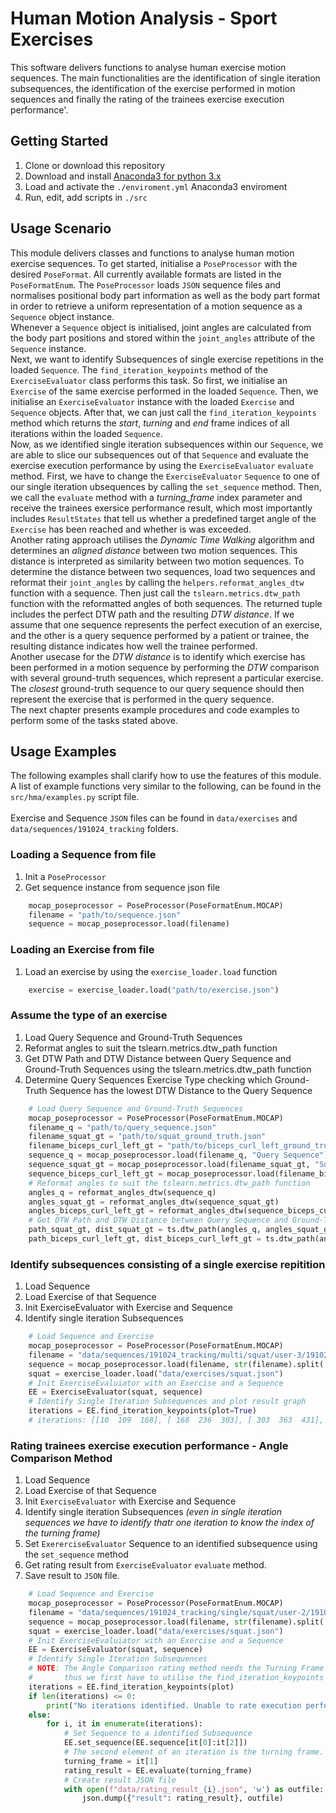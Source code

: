 # Human Motion Analysis - Sport Exercises

This software delivers functions to analyse human exercise motion sequences. The main functionalities are the identification of single iteration subsequences, the identification of the exercise performed in motion sequences and finally the rating of the trainees exercise execution performance'.

## Getting Started

1. Clone or download this repository
2. Download and install [Anaconda3 for python 3.x](https://www.anaconda.com/distribution/)
3. Load and activate the `./enviroment.yml` Anaconda3 enviroment
4. Run, edit, add scripts in `./src`

## Usage Scenario

This module delivers classes and functions to analyse human motion exercise sequences.
To get started, initialise a `PoseProcessor` with the desired `PoseFormat`. All currently available formats are listed in the `PoseFormatEnum`.
The `PoseProcessor` loads `JSON` sequence files and normalises positional body part information as well as the body part format in order to retrieve a uniform representation of a motion sequence as a `Sequence` object instance.<br/>
Whenever a `Sequence` object is initialised, joint angles are calculated from the body part positions and stored within the `joint_angles` attribute of the `Sequence` instance.<br/>
Next, we want to identify Subsequences of single exercise repetitions in the loaded `Sequence`. The `find_iteration_keypoints` method of the `ExerciseEvaluator` class performs this task. So first, we initialise an `Exercise` of the same exercise performed in the loaded `Sequence`. Then, we initialise an `ExerciseEvaluator` instance with the loaded `Exercise` and `Sequence` objects. After that, we can just call the `find_iteration_keypoints` method which returns the _start_, _turning_ and _end_ frame indices of all iterations within the loaded `Sequence`.<br/>
Now, as we identified single iteration subsequences within our `Sequence`, we are able to slice our subsequences out of that `Sequence` and evaluate the exercise execution performance by using the `ExerciseEvaluator` `evaluate` method. First, we have to change the `ExerciseEvaluator` `Sequence` to one of our single iteration ubsequences by calling the `set_sequence` method. Then, we call the `evaluate` method with a _turning_frame_ index parameter and receive the trainees exersice performance result, which most importantly includes `ResultStates` that tell us whether a predefined target angle of the `Exercise` has been reached and whether is was exceeded.<br/>
Another rating approach utilises the _Dynamic Time Walking_ algorithm and determines an _aligned distance_ between two motion sequences. This distance is interpreted as similarity between two motion sequences. To determine the distance between two sequences, load two sequences and reformat their `joint_angles` by calling the `helpers.reformat_angles_dtw` function with a sequence. Then just call the `tslearn.metrics.dtw_path` function with the reformatted angles of both sequences. The returned tuple includes the perfect DTW path and the resulting _DTW distance_. If we assume that one sequence represents the perfect execution of an exercise, and the other is a query sequence performed by a patient or trainee, the resulting distance indicates how well the trainee performed.<br/>
Another usecase for the _DTW distance_ is to identify which exercise has been performed in a motion sequence by performing the _DTW_ comparison with several ground-truth sequences, which represent a particular exercise. The _closest_ ground-truth sequence to our query sequence should then represent the exercise that is performed in the query sequence.<br/>
The next chapter presents example procedures and code examples to perform some of the tasks stated above.

## Usage Examples

The following examples shall clarify how to use the features of this module.
A list of example functions very similar to the following, can be found in the `src/hma/examples.py` script file.
<br/>
<br/>
Exercise and Sequence `JSON` files can be found in `data/exercises` and `data/sequences/191024_tracking` folders.

### Loading a Sequence from file

1. Init a `PoseProcessor`
2. Get sequence instance from sequence json file

```python
    mocap_poseprocessor = PoseProcessor(PoseFormatEnum.MOCAP)
    filename = "path/to/sequence.json"
    sequence = mocap_poseprocessor.load(filename)
```

### Loading an Exercise from file

1. Load an exercise by using the `exercise_loader.load` function

```python
    exercise = exercise_loader.load("path/to/exercise.json")
```

### Assume the type of an exercise

1. Load Query Sequence and Ground-Truth Sequences
2. Reformat angles to suit the tslearn.metrics.dtw_path function
3. Get DTW Path and DTW Distance between Query Sequence and Ground-Truth Sequences using the tslearn.metrics.dtw_path function
4. Determine Query Sequences Exercise Type checking which Ground-Truth Sequence has the lowest DTW Distance to the Query Sequence

```python
    # Load Query Sequence and Ground-Truth Sequences
    mocap_poseprocessor = PoseProcessor(PoseFormatEnum.MOCAP)
    filename_q = "path/to/query_sequence.json"
    filename_squat_gt = "path/to/squat_ground_truth.json"
    filename_biceps_curl_left_gt = "path/to/biceps_curl_left_ground_truth.json"
    sequence_q = mocap_poseprocessor.load(filename_q, "Query Sequence")
    sequence_squat_gt = mocap_poseprocessor.load(filename_squat_gt, "Squat Ground-Truth")
    sequence_biceps_curl_left_gt = mocap_poseprocessor.load(filename_biceps_curl_left_gt, "Biceps Curl Left Ground-Truth")
    # Reformat angles to suit the tslearn.metrics.dtw_path function
    angles_q = reformat_angles_dtw(sequence_q)
    angles_squat_gt = reformat_angles_dtw(sequence_squat_gt)
    angles_biceps_curl_left_gt = reformat_angles_dtw(sequence_biceps_curl_left_gt)
    # Get DTW Path and DTW Distance between Query Sequence and Ground-Truth Sequences
    path_squat_gt, dist_squat_gt = ts.dtw_path(angles_q, angles_squat_gt)
    path_biceps_curl_left_gt, dist_biceps_curl_left_gt = ts.dtw_path(angles_q, angles_biceps_curl_left_gt)
```

### Identify subsequences consisting of a single exercise repitition

1. Load Sequence
2. Load Exercise of that Sequence
3. Init ExerciseEvaluator with Exercise and Sequence
4. Identify single iteration Subsequences

```python
    # Load Sequence and Exercise
    mocap_poseprocessor = PoseProcessor(PoseFormatEnum.MOCAP)
    filename = "data/sequences/191024_tracking/multi/squat/user-3/191024__multi__squat__user-3__0.json"
    sequence = mocap_poseprocessor.load(filename, str(filename).split('\\')[-1])
    squat = exercise_loader.load("data/exercises/squat.json")
    # Init ExerciseEvaluiator with an Exercise and a Sequence
    EE = ExerciseEvaluator(squat, sequence)
    # Identify Single Iteration Subsequences and plot result graph
    iterations = EE.find_iteration_keypoints(plot=True)
    # iterations: [[10  109  168], [ 168  236  303], [ 303  363  431], ...]
```

### Rating trainees exercise execution performance - Angle Comparison Method

1. Load Sequence
2. Load Exercise of that Sequence
3. Init `ExerciseEvaluator` with Exercise and Sequence
4. Identify single iteration Subsequences _(even in single iteration sequences we have to identify thatr one iteration to know the index of the turning frame)_
5. Set `ExererciseEvaluator` Sequence to an identified subsequence using the `set_sequence` method
6. Get rating result from `ExerciseEvaluator` `evaluate` method.
7. Save result to `JSON` file.

```python
    # Load Sequence and Exercise
    mocap_poseprocessor = PoseProcessor(PoseFormatEnum.MOCAP)
    filename = "data/sequences/191024_tracking/single/squat/user-2/191024__single__squat__user-2__1.json"
    sequence = mocap_poseprocessor.load(filename, str(filename).split('\\')[-1])
    squat = exercise_loader.load("data/exercises/squat.json")
    # Init ExerciseEvaluiator with an Exercise and a Sequence
    EE = ExerciseEvaluator(squat, sequence)
    # Identify Single Iteration Subsequences
    # NOTE: The Angle Comparison rating method needs the Turning Frame index as parameter,
    #       thus we first have to utilise the find_iteration_keypoints method of the ExerciseEvaluator.
    iterations = EE.find_iteration_keypoints(plot)
    if len(iterations) <= 0:
        print("No iterations identified. Unable to rate execution performance.")
    else:
        for i, it in enumerate(iterations):
            # Set Sequence to a identified Subsequence
            EE.set_sequence(EE.sequence[it[0]:it[2]])
            # The second element of an iteration is the turning frame.
            turning_frame = it[1]
            rating_result = EE.evaluate(turning_frame)
            # Create result JSON file
            with open(f"data/rating_result_{i}.json", 'w') as outfile:
                json.dump({"result": rating_result}, outfile)
```
